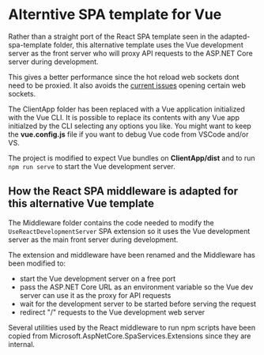 # Alterntive SPA template for Vue
Rather than a straight port of the React SPA template seen in the adapted-spa-template folder, 
this alternative template uses the Vue development server as the front server who will proxy API requests
to the ASP.NET Core server during development.

This gives a better performance since the hot reload web sockets dont need to be proxied.
It also avoids the [current issues](https://github.com/aspnet/AspNetCore/issues/7812) opening certain web sockets.

The ClientApp folder has been replaced with a Vue application initialized with the Vue CLI.
It is possible to replace its contents with any Vue app initialzed by the CLI selecting any options you like. You might want to keep the **vue.config.js** file if you want to debug Vue code from VSCode and/or VS.

The project is modified to expect Vue bundles on **ClientApp/dist** and to run `npm run serve` to start the Vue development server.

## How the React SPA middleware is adapted for this alternative Vue template
The Middleware folder contains the code needed to modify the `UseReactDevelopmentServer` SPA extension
so it uses the Vue development server as the main front server during development.

The extension and middleware have been renamed and the Middleware has been modified to:

- start the Vue development server on a free port
- pass the ASP.NET Core URL as an environment variable so the Vue dev server can use it as the proxy for API requests
- wait for the development server to be started before serving the request
- redirect "/" requests to the Vue development web server

Several utilities used by the React middleware to run npm scripts have been copied from Microsoft.AspNetCore.SpaServices.Extensions since they are internal.
